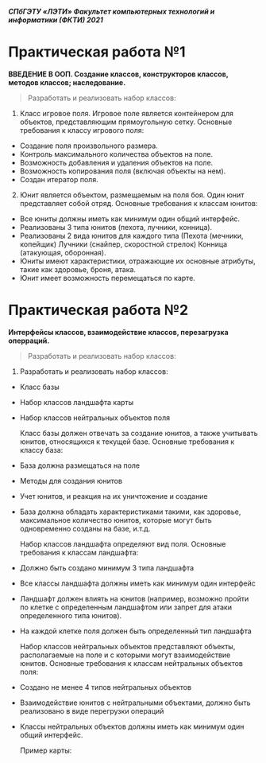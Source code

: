 ***СПбГЭТУ «ЛЭТИ»
Факультет компьютерных технологий и информатики (ФКТИ) 2021***
# Практическая работа №1
**ВВЕДЕНИЕ В ООП.
Создание классов, конструкторов классов, методов классов;
наследование.**
>Разработать и реализовать набор классов:
1. Класс игровое поля.
   Игровое поле является контейнером для объектов, представляющим
прямоугольную сетку. Основные требования к классу игрового поля:
-  Создание поля произвольного размера.
-  Контроль максимального количества объектов на поле.
-  Возможность добавления и удаления объектов на поле.
-  Возможность копирования поля (включая объекты на нем).
-  Создан итератор поля.
2. Юнит является объектом, размещаемым на поля боя. Один юнит
представляет собой отряд. Основные требования к классам юнитов:
-  Все юниты должны иметь как минимум один общий интерфейс.
-  Реализованы 3 типа юнитов (пехота, лучники, конница).
-  Реализованы 2 вида юнитов для каждого типа (Пехота (мечники,
копейщик) Лучники (снайпер, скоростной стрелок) Конница
(атакующая, оборонная).
-  Юниты имеют характеристики, отражающие их основные атрибуты,
такие как здоровье, броня, атака.
-  Юнит имеет возможность перемещаться по карте.
# Практическая работа №2
**Интерфейсы классов, взаимодействие классов, перезагрузка оперраций.**
>Разработать и реализовать набор классов:
1. Разработать и реализовать набор классов:
- Класс базы
- Набор классов ландшафта карты
- Набор классов нейтральных объектов поля
      
     Класс базы должен отвечать за создание юнитов, а также учитывать юнитов, относящихся к текущей базе. Основные требования к классу база:   
 - База должна размещаться на поле
 - Методы для создания юнитов
 - Учет юнитов, и реакция на их уничтожение и создание
 - База должна обладать характеристиками такими, как здоровье, максимальное количество юнитов, которые могут быть одновременно созданы на базе, и.т.д.

    Набор классов ландшафта определяют вид поля. Основные требования к классам ландшафта:
- Должно быть создано минимум 3 типа ландшафта
- Все классы ландшафта должны иметь как минимум один интерфейс
- Ландшафт должен влиять на юнитов (например, возможно пройти по клетке с
определенным ландшафтом или запрет для атаки определенного типа юнитов).
- На каждой клетке поля должен быть определенный тип ландшафта

    Набор классов нейтральных объектов представляют объекты, располагаемые на поле и с которыми могут взаимодействие юнитов. Основные требования к классам нейтральных объектов поля:
 - Создано не менее 4 типов нейтральных объектов
 - Взаимодействие юнитов с нейтральными объектами, должно быть реализовано в виде перегрузки операций
 - Классы нейтральных объектов должны иметь как минимум один общий интерфейс.
 
     Пример карты:
      
